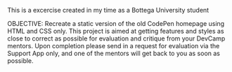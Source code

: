 This is a excercise created in my time as a Bottega University student

OBJECTIVE:
Recreate a static version of the old CodePen homepage using HTML and CSS only. 
This project is aimed at getting features and styles as close to correct as possible for evaluation and critique from your DevCamp mentors. 
Upon completion please send in a request for evaluation via the Support App only, and one of the mentors will get back to you as soon as possible. 
